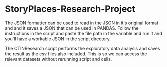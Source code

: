 # StoryPlaces-Research-Project

The JSON formatter can be used to read in the JSON in it's original format and and it saves a JSON that can be used in PANDAS. Follow the instructions in the script and paste the file path in the variable and run it and you'll have a workable JSON in the script directory.

The CTINResearch script performs the exploratory data analysis and saves the result as the csv files also included. This is so we can access the relevant datasets without rerunning script and cells.
